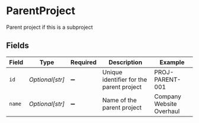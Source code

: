 # ParentProject

Parent project if this is a subproject


## Fields

| Field                                    | Type                                     | Required                                 | Description                              | Example                                  |
| ---------------------------------------- | ---------------------------------------- | ---------------------------------------- | ---------------------------------------- | ---------------------------------------- |
| `id`                                     | *Optional[str]*                          | :heavy_minus_sign:                       | Unique identifier for the parent project | PROJ-PARENT-001                          |
| `name`                                   | *Optional[str]*                          | :heavy_minus_sign:                       | Name of the parent project               | Company Website Overhaul                 |
